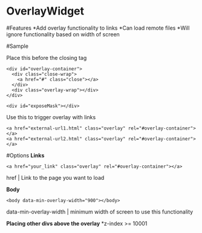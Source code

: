 OverlayWidget
=============

#Features
*Add overlay functionality to links
*Can load remote files
*Will ignore functionality based on width of screen

#Sample

Place this before the closing <body> tag
```
<div id="overlay-container">
  <div class="close-wrap">
  	<a href="#" class="close"></a>
  </div>
  <div class="overlay-wrap"></div>
</div>	

<div id="exposeMask"></div>
```


Use this to trigger overlay with links
```
<a href="external-url1.html" class="overlay" rel="#overlay-container"></a>
<a href="external-url2.html" class="overlay" rel="#overlay-container"></a>
```

#Options
**Links**
```
<a href="your_link" class="overlay" rel="#overlay-container"></a>
```
href | Link to the page you want to load

**Body**
```
<body data-min-overlay-width="900"></body>
```
data-min-overlay-width | minimum width of screen to use this functionality

**Placing other divs above the overlay**
*z-index >= 10001